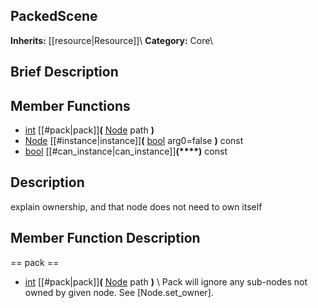 ##  PackedScene  
**Inherits:** [[resource|Resource]]\\
**Category:** Core\\
##  Brief Description  

##  Member Functions 
  * [int](class_int) [[#pack|pack]]**(** [Node](class_node) path **)**
  * [Node](class_node) [[#instance|instance]]**(** [bool](class_bool) arg0=false **)** const
  * [bool](class_bool) [[#can_instance|can_instance]]**(****)** const
##  Description  
explain ownership, and that node does not need to own itself
##  Member Function Description  
==  pack  ==
  * [int](class_int) [[#pack|pack]]**(** [Node](class_node) path **)**
\\
Pack will ignore any sub-nodes not owned by given
			node. See [Node.set_owner].
